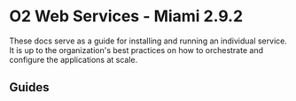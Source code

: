 # O2 Web Services - Miami 2.9.2

These docs serve as a guide for installing and running an individual service. It is up to the organization's best practices on how to orchestrate and configure the applications at scale.

## Guides
